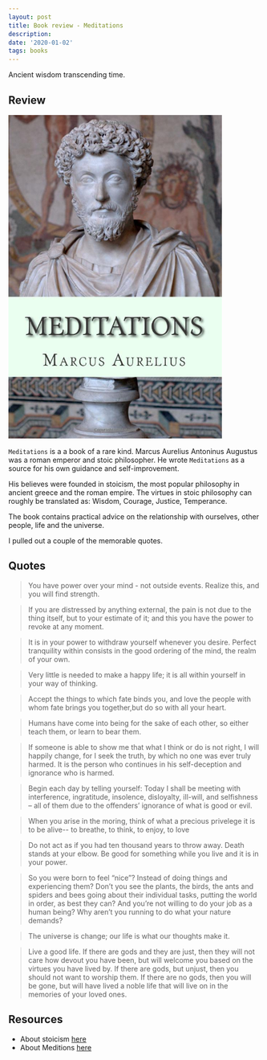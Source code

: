 ```yaml
---
layout: post
title: Book review - Meditations
description: 
date: '2020-01-02'
tags: books
---
```


Ancient wisdom transcending time.

## Review

![placeholder](/public/book_mediations/cover.png "cover")

`Meditations` is a a book of a rare kind. Marcus Aurelius Antoninus Augustus was a roman emperor and stoic philosopher. He wrote `Meditations` as a source for his own guidance and self-improvement. 

His believes were founded in stoicism, the most popular philosophy in ancient greece and the roman empire. The virtues in stoic philosophy can roughly be translated as: Wisdom, Courage, Justice, Temperance.

The book contains practical advice on the relationship with ourselves, other people, life and the universe. 

I pulled out a couple of the memorable quotes.

## Quotes

> You have power over your mind - not outside events. Realize this, and you will find strength.


> If you are distressed by anything external, the pain is not due to the thing itself, but to your estimate of it; and this you have the power to revoke at any moment.


> It is in your power to withdraw yourself whenever you desire. Perfect tranquility within consists in the good ordering of the mind, the realm of your own.


> Very little is needed to make a happy life; it is all within yourself in your way of thinking.


> Accept the things to which fate binds you, and love the people with whom fate brings you together,but do so with all your heart.


> Humans have come into being for the sake of each other, so either teach them, or learn to bear them.


> If someone is able to show me that what I think or do is not right, I will happily change, for I seek the truth, by which no one was ever truly harmed. It is the person who continues in his self-deception and ignorance who is harmed.


> Begin each day by telling yourself: Today I shall be meeting with interference, ingratitude, insolence, disloyalty, ill-will, and selfishness – all of them due to the offenders’ ignorance of what is good or evil.


> When you arise in the moring, think of what a precious privelege it is to be alive-- to breathe, to think, to enjoy, to love


> Do not act as if you had ten thousand years to throw away. Death stands at your elbow. Be good for something while you live and it is in your power.


> So you were born to feel “nice”? Instead of doing things and experiencing them? Don’t you see the plants, the birds, the ants and spiders and bees going about their individual tasks, putting the world in order, as best they can? And you’re not willing to do your job as a human being? Why aren’t you running to do what your nature demands?


> The universe is change; our life is what our thoughts make it.


> Live a good life. If there are gods and they are just, then they will not care how devout you have been, but will welcome you based on the virtues you have lived by. If there are gods, but unjust, then you should not want to worship them. If there are no gods, then you will be gone, but will have lived a noble life that will live on in the memories of your loved ones.


## Resources

- About stoicism [here](https://en.wikipedia.org/wiki/Stoicism) 
- About Meditions [here](https://en.wikipedia.org/wiki/Meditations) 